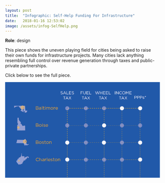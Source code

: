 ```yaml
---
layout: post
title:  "Infographic: Self-Help Funding For Infrastructure"
date:   2018-01-16 12:53:02
image: /assets/infog-SelfHelp.png
---
```


**Role**: design

This piece shows the uneven playing field for cities being asked to raise their own funds for infrastructure projects. Many cities lack anything resembling full control over revenue generation through taxes and public-private partnerships.

Click below to see the full piece.

[![Uneven access to self-help tools](/assets/infog-SelfHelp.png)](/projects/infog-SelfHelp.pdf)

